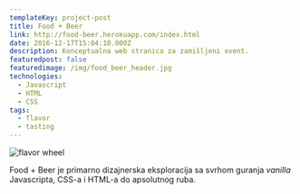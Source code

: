 ```yaml
---
templateKey: project-post
title: Food + Beer
link: http://food-beer.herokuapp.com/index.html
date: 2016-12-17T15:04:10.000Z
description: Konceptualna web stranica za zamišljeni event.
featuredpost: false
featuredimage: /img/food_beer_header.jpg
technologies:
  - Javascript
  - HTML
  - CSS
tags:
  - flavor
  - tasting
---
```

![flavor wheel](/img/food_beer_header.jpg)

Food + Beer je primarno dizajnerska eksploracija sa svrhom guranja *vanilla* Javascripta, CSS-a i HTML-a do apsolutnog ruba.